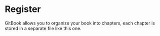 # Register

GitBook allows you to organize your book into chapters, each chapter is stored in a separate file like this one.
